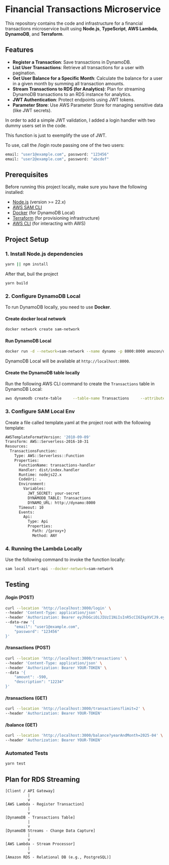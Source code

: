 # Financial Transactions Microservice

This repository contains the code and infrastructure for a financial transactions microservice built using **Node.js**, **TypeScript**, **AWS Lambda**, **DynamoDB**, and **Terraform**.

## Features

- **Register a Transaction**: Save transactions in DynamoDB.
- **List User Transactions**: Retrieve all transactions for a user with pagination.
- **Get User Balance for a Specific Month**: Calculate the balance for a user in a given month by summing all transaction amounts.
- **Stream Transactions to RDS (for Analytics)**: Plan for streaming DynamoDB transactions to an RDS instance for analytics.
- **JWT Authentication**: Protect endpoints using JWT tokens.
- **Parameter Store**: Use AWS Parameter Store for managing sensitive data (like JWT secrets).


In order to add a simple JWT validation, I added a login handler with two dummy users set in the code.

This function is just to exemplify the use of JWT.

To use, call the /login route passing one of the two users:
```bash
email: "user1@example.com", password: "123456"
email: "user2@example.com", password: "abcdef"
```

## Prerequisites

Before running this project locally, make sure you have the following installed:

- [Node.js](https://nodejs.org/) (version >= 22.x)
- [AWS SAM CLI](https://docs.aws.amazon.com/serverless-application-model/latest/developerguide/install-sam-cli.html)
- [Docker](https://www.docker.com/) (for DynamoDB Local)
- [Terraform](https://www.terraform.io/downloads) (for provisioning infrastructure)
- [AWS CLI](https://aws.amazon.com/cli/) (for interacting with AWS)

## Project Setup

### 1. Install Node.js dependencies

```bash
yarn || npm install
```

After that, buil the project

```bash
yarn build
```

### 2. Configure DynamoDB Local

To run DynamoDB locally, you need to use **Docker**.

#### Create docker local network

```bash
docker network create sam-network
```

#### Run DynamoDB Local

```bash
docker run -d --network=sam-network --name dynamo -p 8000:8000 amazon/dynamodb-local
```

DynamoDB Local will be available at `http://localhost:8000`.

#### Create the DynamoDB table locally

Run the following AWS CLI command to create the `Transactions` table in DynamoDB Local:

```bash
aws dynamodb create-table     --table-name Transactions     --attribute-definitions AttributeName=id,AttributeType=S AttributeName=userId,AttributeType=S     --key-schema AttributeName=id,KeyType=HASH AttributeName=userId,KeyType=RANGE     --provisioned-throughput ReadCapacityUnits=5,WriteCapacityUnits=5     --endpoint-url http://localhost:8000
```

### 3. Configure SAM Local Env

Create a file called template.yaml at the project root with the following template:

```bash
AWSTemplateFormatVersion: '2010-09-09'
Transform: AWS::Serverless-2016-10-31
Resources:
  TransactionsFunction:
    Type: AWS::Serverless::Function
    Properties:
      FunctionName: transactions-handler
      Handler: dist/index.handler
      Runtime: nodejs22.x
      CodeUri: .
      Environment:
        Variables:
          JWT_SECRET: your-secret
          DYNAMODB_TABLE: Transactions
          DYNAMO_URL: http://dynamo:8000
      Timeout: 10
      Events:
        Api:
          Type: Api
          Properties:
            Path: /{proxy+}
            Method: ANY
```

### 4. Running the Lambda Locally

Use the following command to invoke the function locally:

```bash
sam local start-api --docker-network=sam-network
```

## Testing
#### /login (POST)

```bash
curl --location 'http://localhost:3000/login' \
--header 'Content-Type: application/json' \
--header 'Authorization: Bearer eyJhbGciOiJIUzI1NiIsInR5cCI6IkpXVCJ9.eyJ1c2VySWQiOiJ1c2VyLTEiLCJpYXQiOjE3NDUzMzY1ODIsImV4cCI6MTc0NTM0MDE4Mn0.6_L_-KWsQQB94HoUezaB2GO-pag0OBDz19WWCqzrAu8' \
--data-raw '{
    "email": "user1@example.com",
    "password": "123456"
}'
```

#### /transactions (POST)

```bash
curl --location 'http://localhost:3000/transactions' \
--header 'Content-Type: application/json' \
--header 'Authorization: Bearer YOUR-TOKEN' \
--data '{
    "amount": -590,
    "description": "12234"
}'
```

#### /transactions (GET)

```bash
curl --location 'http://localhost:3000/transactions?limit=2' \
--header 'Authorization: Bearer YOUR-TOKEN'
```

#### /balance (GET)

```bash
curl --location 'http://localhost:3000/balance?yearAndMonth=2025-04' \
--header 'Authorization: Bearer YOUR-TOKEN'
```

### Automated Tests

```bash
yarn test
```

## Plan for RDS Streaming

```
[Client / API Gateway]
          |
          v
[AWS Lambda - Register Transaction]
          |
          v
[DynamoDB - Transactions Table]
          |
          v
[DynamoDB Streams - Change Data Capture]
          |
          v
[AWS Lambda - Stream Processor]
          |
          v
[Amazon RDS - Relational DB (e.g., PostgreSQL)]
```
